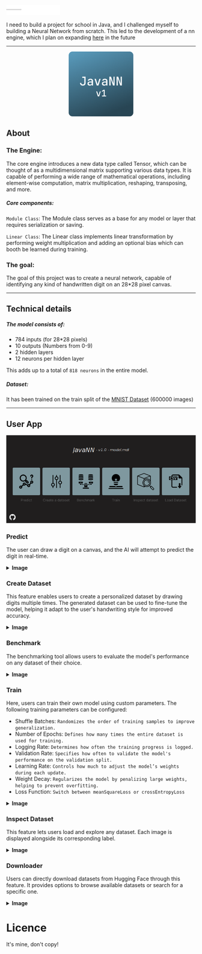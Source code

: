 ![](src/main/resources/app/home/title.png)

I need to build a project for school in Java, and I challenged myself to building a Neural Network from scratch. 
This led to the development of a nn engine, which I plan on expanding [here](https://github.com/c4vxl/jNN) in the future

---

<p align="center">
    <img src="src/main/resources/app/home/logo.png">
</p>

## About
### The Engine:
The core engine introduces a new data type called Tensor, which can be thought of as a multidimensional matrix supporting various data types. It is capable of performing a wide range of mathematical operations, including element-wise computation, matrix multiplication, reshaping, transposing, and more.

##### Core components:
`Module Class`:
The Module class serves as a base for any model or layer that requires serialization or saving.

`Linear Class`:
The Linear class implements linear transformation by performing weight multiplication and adding an optional bias which can booth be learned during training.


### The goal:
The goal of this project was to create a neural network, capable of identifying any kind of handwritten digit on an 28*28 pixel canvas.

---

## Technical details
##### The model consists of:
- 784 inputs (for 28*28 pixels)
- 10 outputs (Numbers from 0-9)
- 2 hidden layers
- 12 neurons per hidden layer

This adds up to a total of `818 neurons` in the entire model.

##### Dataset:
It has been trained on the train split of the [MNIST Dataset](https://yann.lecun.com/exdb/mnist/) (600000 images) 

---

## User App
![](.preview_images/main.png)

### Predict
The user can draw a digit on a canvas, and the AI will attempt to predict the digit in real-time.
<details>
  <summary><strong>Image</strong></summary>

![](.preview_images/predict.png)
</details>

### Create Dataset
This feature enables users to create a personalized dataset by drawing digits multiple times.
The generated dataset can be used to fine-tune the model, helping it adapt to the user's handwriting style for improved accuracy.

<details>
  <summary><strong>Image</strong></summary>

![](.preview_images/create_dataset.png)
</details>

### Benchmark
The benchmarking tool allows users to evaluate the model's performance on any dataset of their choice.

<details>
  <summary><strong>Image</strong></summary>

![](.preview_images/benchmark.png)
</details>

### Train
Here, users can train their own model using custom parameters. The following training parameters can be configured:

- Shuffle Batches: `Randomizes the order of training samples to improve generalization.`
- Number of Epochs: `Defines how many times the entire dataset is used for training.`
- Logging Rate: `Determines how often the training progress is logged.`
- Validation Rate: `Specifies how often to validate the model's performance on the validation split.`
- Learning Rate: `Controls how much to adjust the model’s weights during each update.`
- Weight Decay: `Regularizes the model by penalizing large weights, helping to prevent overfitting.`
- Loss Function: `Switch between meanSquareLoss or crossEntropyLoss`

<details>
  <summary><strong>Image</strong></summary>

## Training Menu
![](.preview_images/training_main.png)

## Configuration of training
![](.preview_images/training_config.png)
</details>

### Inspect Dataset
This feature lets users load and explore any dataset. Each image is displayed alongside its corresponding label.

<details>
  <summary><strong>Image</strong></summary>

![](.preview_images/inspector.png)
</details>

### Downloader
Users can directly download datasets from Hugging Face through this feature. It provides options to browse available datasets or search for a specific one.

<details>
  <summary><strong>Image</strong></summary>

![](.preview_images/download.png)
</details>


# Licence
It's mine, don't copy!
